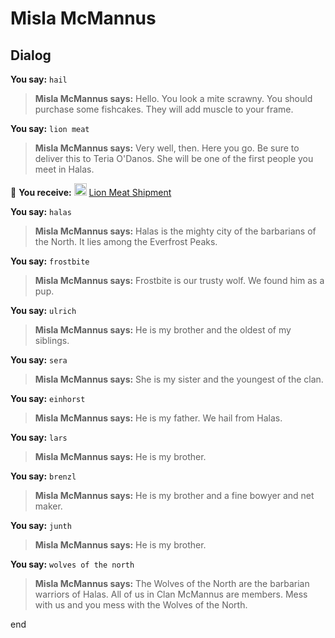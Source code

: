 # Misla McMannus


## Dialog

**You say:** `hail`



>**Misla McMannus says:** Hello. You look a mite scrawny. You should purchase some fishcakes. They will add muscle to your frame.

**You say:** `lion meat`



>**Misla McMannus says:** Very well, then. Here you go. Be sure to deliver this to Teria O'Danos. She will be one of the first people you meet in Halas.


 &#127873; **You receive:**  <img style="background:url(/static/icons/blank_slot.gif);width:20px;height:20px;" src="/static/icons/item_609.png" alt="" /> <a
                                href="/item/13961" data-url="13961" class="tooltip-link link">Lion Meat Shipment</a>

**You say:** `halas`





>**Misla McMannus says:** Halas is the mighty city of the barbarians of the North. It lies among the Everfrost Peaks.

**You say:** `frostbite`



>**Misla McMannus says:** Frostbite is our trusty wolf. We found him as a pup.



**You say:** `ulrich`



>**Misla McMannus says:** He is my brother and the oldest of my siblings.

**You say:** `sera`



>**Misla McMannus says:** She is my sister and the youngest of the clan.

**You say:** `einhorst`



>**Misla McMannus says:** He is my father. We hail from Halas.

**You say:** `lars`



>**Misla McMannus says:** He is my brother.

**You say:** `brenzl`



>**Misla McMannus says:** He is my brother and a fine bowyer and net maker.

**You say:** `junth`



>**Misla McMannus says:** He is my brother.





**You say:** `wolves of the north`




>**Misla McMannus says:** The Wolves of the North are the barbarian warriors of Halas. All of us in Clan McMannus are members. Mess with us and you mess with the Wolves of the North.

end

